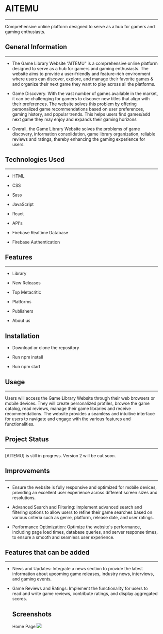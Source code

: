 <h1>AITEMU</h1>
<hr><p>Comprehensive online platform designed to serve as a hub for gamers and gaming enthusiasts.</p><h2>General Information</h2>
<hr><ul>
<li>The Game Library Website “AITEMU” is a comprehensive online platform designed to serve as a hub for gamers and gaming enthusiasts. The website aims to provide a user-friendly and feature-rich environment where users can discover, explore, and manage their favorite games &amp; and organize their next game they want to play across all the platforms.</li>
</ul><ul>
<li>Game Discovery: With the vast number of games available in the market, it can be challenging for gamers to discover new titles that align with their preferences. The website solves this problem by offering personalized game recommendations based on user preferences, gaming history, and popular trends. This helps users find games/add next game they may enjoy and expands their gaming horizons</li>
</ul><ul>
<li>Overall, the Game Library Website solves the problems of game discovery, information consolidation, game library organization, reliable reviews and ratings, thereby enhancing the gaming experience for users.</li>
</ul><h2>Technologies Used</h2>
<hr><ul>
<li>HTML</li>
</ul><ul>
<li>CSS</li>
</ul><ul>
<li>Sass</li>
</ul><ul>
<li>JavaScript</li>
</ul><ul>
<li>React</li>
</ul><ul>
<li>API's</li>
</ul><ul>
<li>Firebase Realtime Database</li>
</ul><ul>
<li>Firebase Authentication</li>
</ul><h2>Features</h2>
<hr><ul>
<li>Library</li>
</ul><ul>
<li>New Releases</li>
</ul><ul>
<li>Top Metacritic</li>
</ul><ul>
<li>Platforms</li>
</ul><ul>
<li>Publishers</li>
</ul><ul>
<li>About us</li>

</ul><h2>Installation</h2><ul>
<li>Download or clone the repository</li>
</ul><ul>
<li>Run npm install</li>
</ul><ul>
<li>Run npm start</li>
</ul><h2>Usage</h2>
<hr><p>Users will access the Game Library Website through their web browsers or mobile devices. They will create personalized profiles, browse the game catalog, read reviews, manage their game libraries and receive recommendations. The website provides a seamless and intuitive interface for users to navigate and engage with the various features and functionalities.</p><h2>Project Status</h2>
<hr><p>[AITEMU] is still in progress. Version 2 will be out soon.</p><h2>Improvements</h2>
<hr><ul>
<li>Ensure the website is fully responsive and optimized for mobile devices, providing an excellent user experience across different screen sizes and resolutions.</li>
</ul><ul>
<li>Advanced Search and Filtering: Implement advanced search and filtering options to allow users to refine their game searches based on various criteria such as genre, platform, release date, and user ratings.</li>
</ul><ul>
<li>Performance Optimization: Optimize the website's performance, including page load times, database queries, and server response times, to ensure a smooth and seamless user experience.</li>
</ul><h2>Features that can be added</h2>
<hr><ul>
<li>News and Updates: Integrate a news section to provide the latest information about upcoming game releases, industry news, interviews, and gaming events.</li>
</ul><ul>
<li>Game Reviews and Ratings: Implement the functionality for users to read and write game reviews, contribute ratings, and display aggregated scores.</li>
<h2>Screenshots</h2>
Home Page
<img src="https://github.com/Thomasvovk/AITEMU/assets/127060122/9c480129-3645-4aae-ae38-f2f994f06b1f">
